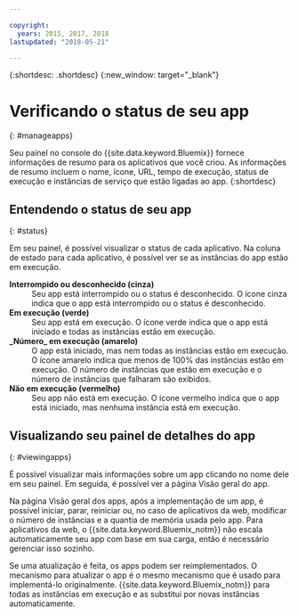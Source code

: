 ```yaml
---

copyright:
  years: 2015, 2017, 2018
lastupdated: "2018-05-21"

---
```


{:shortdesc: .shortdesc}
{:new_window: target="_blank"}

# Verificando o status de seu app
{: #manageapps}

Seu painel no console do {{site.data.keyword.Bluemix}} fornece informações de resumo para os aplicativos que você criou. As informações de resumo incluem o nome, ícone, URL, tempo de execução, status de execução e instâncias de serviço que estão ligadas ao app.
{:shortdesc}

## Entendendo o status de seu app
{: #status}

Em seu painel, é possível visualizar o status de cada aplicativo. Na coluna de estado para cada aplicativo, é possível ver se as instâncias do app estão em execução.

<dl>
<dt>
<strong>
Interrompido ou desconhecido (cinza)
</strong>
</dt>
<dd>
Seu app está interrompido ou o status é desconhecido. O ícone cinza indica que o app está interrompido ou o status é desconhecido.
</dd>
<dt>
<strong>
Em execução (verde)
</strong>
</dt>
<dd>
Seu app está em execução. O ícone verde indica que o app está iniciado e todas as instâncias estão em execução.
</dd>
<dt>
<strong>
_Número_ em execução (amarelo)
</strong>
</dt>
<dd>
O app está iniciado, mas nem todas as instâncias estão em execução. O ícone amarelo indica que menos de 100% das instâncias estão em execução. O número de instâncias que estão em execução e o número de instâncias que
falharam são exibidos.
</dd>
<dt>
<strong>
Não em execução (vermelho)
</strong>
</dt>
<dd>
Seu app não está em execução. O ícone vermelho indica que o app está iniciado, mas nenhuma instância está em execução.
</dd>
</dl>

## Visualizando seu painel de detalhes do app
{: #viewingapps}

É possível visualizar mais informações sobre um app clicando no nome dele em seu painel. Em seguida, é possível ver a página Visão geral do app.

Na página Visão geral dos apps, após a implementação de um app, é possível iniciar, parar, reiniciar ou, no caso de aplicativos da web, modificar o número de instâncias e a quantia de memória usada pelo app. Para aplicativos da web, o {{site.data.keyword.Bluemix_notm}} não escala automaticamente seu app com base em sua carga, então é necessário gerenciar isso sozinho.

Se uma atualização é feita, os apps podem ser reimplementados. O mecanismo para atualizar o app é o mesmo mecanismo que é usado para implementá-lo originalmente. {{site.data.keyword.Bluemix_notm}} para todas as instâncias em execução
e as substitui por novas instâncias automaticamente.
